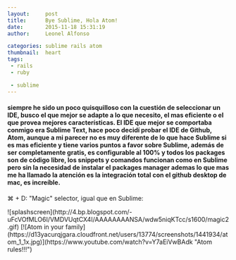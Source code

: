 ```yaml
---
layout:     post
title:      Bye Sublime, Hola Atom!
date:       2015-11-18 15:31:19
author:     Leonel Alfonso

categories: sublime rails atom
thumbnail:  heart
tags:
 - rails
 - ruby

 - sublime
---
```

<p align="justify">
<h4>
siempre he sido un poco quisquilloso con la cuestión de seleccionar un IDE, busco el que mejor se adapte a lo que necesito, el mas eficiente o el que provea mejores características. El IDE que mejor se comportaba conmigo era Sublime Text, hace poco decidí probar el IDE de Github, Atom, aunque a mi parecer no es muy diferente de lo que hace Sublime si es mas eficiente y tiene varios puntos a favor sobre Sublime, además de ser completamente gratis, es configurable al 100% y todos los packages son de código libre, los snippets y comandos funcionan como en Sublime pero sin la necesidad de instalar el packages manager ademas lo que mas me ha llamado la atención es la integración total con el github desktop de mac, es increíble.
</h4>
⌘ + D: "Magic" selector, igual que en Sublime:</p>
![splashscreen](http://4.bp.blogspot.com/-uFcVOfMLO6I/VMDVUqtCX4I/AAAAAAAANSA/wdw5niqKTcc/s1600/magic2.gif)
[![Atom in your family](https://d13yacurqjgara.cloudfront.net/users/13774/screenshots/1441934/atom_1_1x.jpg)](https://www.youtube.com/watch?v=Y7aEiVwBAdk "Atom rules!!!")
